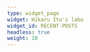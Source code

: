 ```yaml
---
type: widget_page
widget: Hikaru Ito's labo
widget_id: RECENT-POSTS
headless: true
weight: 10
---
```

